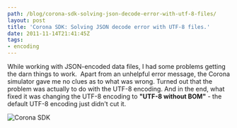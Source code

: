 ```yaml
---
path: /blog/corona-sdk-solving-json-decode-error-with-utf-8-files/
layout: post
title: 'Corona SDK: Solving JSON decode error with UTF-8 files.'
date: 2011-11-14T21:41:45Z
tags:
- encoding
---
```


While working with JSON-encoded data files, I had some problems getting the darn things to work.  Apart from an unhelpful error message, the Corona simulator gave me no clues as to what was wrong. Turned out that the problem was actually to do with the UTF-8 encoding. And in the end, what fixed it was changing the UTF-8 encoding to **"UTF-8 without BOM"** \- the default UTF-8 encoding just didn't cut it.

![](http://uploads.psyked.co.uk/2011/11/corona-ribbon.png "Corona SDK")